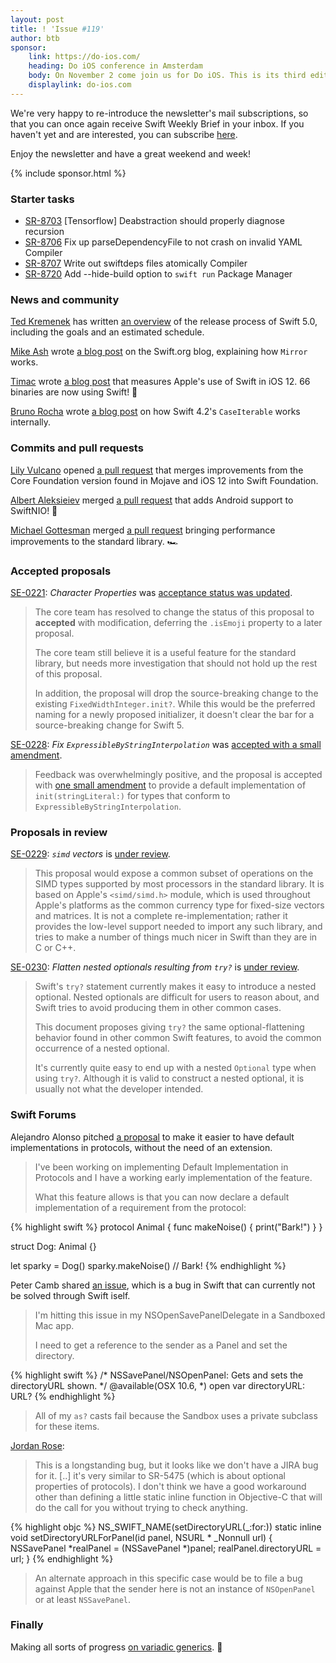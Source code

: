 ```yaml
---
layout: post
title: ! 'Issue #119'
author: btb
sponsor:
    link: https://do-ios.com/
    heading: Do iOS conference in Amsterdam
    body: On November 2 come join us for Do iOS. This is its third edition. Now fully owned and ran by the Dutch CocoaHeads Foundation. Come and join 130 fellow iOS developers for a day filled with content. Come and meet your fellow iOS developers.<br /><br />There is also a University Day available on November 1.<br /><br />More info and tickets on
    displaylink: do-ios.com
---
```


We're very happy to re-introduce the newsletter's mail subscriptions, so that you can once again receive Swift Weekly Brief in your inbox. If you haven't yet and are interested, you can subscribe [here](subscribe/).

Enjoy the newsletter and have a great weekend and week!

<!--excerpt-->

{% include sponsor.html %}

### Starter tasks

- [SR-8703](https://bugs.swift.org/browse/SR-8703) [Tensorflow] Deabstraction should properly diagnose recursion
- [SR-8706](https://bugs.swift.org/browse/SR-8706) Fix up parseDependencyFile to not crash on invalid YAML Compiler
- [SR-8707](https://bugs.swift.org/browse/SR-8707) Write out swiftdeps files atomically Compiler
- [SR-8720](https://bugs.swift.org/browse/SR-8720) Add --hide-build option to `swift run` Package Manager

### News and community

[Ted Kremenek](https://twitter.com/tkremenek) has written [an overview](https://swift.org/blog/5-0-release-process/) of the release process of Swift 5.0, including the goals and an estimated schedule.

[Mike Ash](https://twitter.com/mikeash) wrote [a blog post](https://swift.org/blog/how-mirror-works/) on the Swift.org blog, explaining how `Mirror` works.

[Timac](https://twitter.com/timacfr) wrote [a blog post](https://blog.timac.org/2018/0924-state-of-swift-ios12/) that measures Apple's use of Swift in iOS 12. 66 binaries are now using Swift! 🎉

[Bruno Rocha](https://twitter.com/rockthebruno) wrote [a blog post](https://swiftrocks.com/how-caseiterable-works-internally-in-swift.html) on how Swift 4.2's `CaseIterable` works internally.

### Commits and pull requests

[Lily Vulcano](https://twitter.com/millenomi) opened [a pull request](https://github.com/apple/swift-corelibs-foundation/pull/1708) that merges improvements from the Core Foundation version found in Mojave and iOS 12 into Swift Foundation.

[Albert Aleksieiev](https://twitter.com/albert_keyj) merged [a pull request](https://github.com/apple/swift-nio/pull/609) that adds Android support to SwiftNIO! 💪

[Michael Gottesman](https://twitter.com/gottesmang) merged [a pull request](https://github.com/apple/swift/pull/19690) bringing performance improvements to the standard library. 🏎

### Accepted proposals

[SE-0221](https://github.com/apple/swift-evolution/blob/master/proposals/0221-character-properties.md): *Character Properties* was [acceptance status was updated](https://forums.swift.org/t/accepted-with-modification-se-0221-character-properties/14944/3).

> The core team has resolved to change the status of this proposal to **accepted** with modification, deferring the `.isEmoji` property to a later proposal.
>
> The core team still believe it is a useful feature for the standard library, but needs more investigation that should not hold up the rest of this proposal.
>
> In addition, the proposal will drop the source-breaking change to the existing `FixedWidthInteger.init?`. While this would be the preferred naming for a newly proposed initializer, it doesn't clear the bar for a source-breaking change for Swift 5.

[SE-0228](https://github.com/apple/swift-evolution/blob/master/proposals/0228-fix-expressiblebystringinterpolation.md): *Fix `ExpressibleByStringInterpolation`* was [accepted with a small amendment](https://forums.swift.org/t/accepted-se-0228-fix-expressible-by-string-interpolation/16548).

> Feedback was overwhelmingly positive, and the proposal is accepted with [one small amendment](https://github.com/apple/swift-evolution/pull/909) to provide a default implementation of `init(stringLiteral:)` for types that conform to `ExpressibleByStringInterpolation`.

### Proposals in review

[SE-0229](https://github.com/apple/swift-evolution/blob/master/proposals/0229-simd.md): *`simd` vectors* is [under review](https://forums.swift.org/t/se-0229-simd-vectors/16518).

> This proposal would expose a common subset of operations on the SIMD types supported by most processors in the standard library. It is based on Apple's `<simd/simd.h>` module, which is used throughout Apple's platforms as the common currency type for fixed-size vectors and matrices. It is not a complete re-implementation; rather it provides the low-level support needed to import any such library, and tries to make a number of things much nicer in Swift than they are in C or C++.

[SE-0230](https://github.com/apple/swift-evolution/blob/master/proposals/0230-flatten-optional-try.md): *Flatten nested optionals resulting from `try?`* is [under review](https://forums.swift.org/t/se-0230-flatten-nested-optionals-resulting-from-try/16570).

> Swift's `try?` statement currently makes it easy to introduce a 
nested optional. Nested optionals are difficult for users to reason
about, and Swift tries to avoid producing them in other common cases.
>
> This document proposes giving `try?` the same optional-flattening
behavior found in other common Swift features, to avoid the common
occurrence of a nested optional.
>
> It's currently quite easy to end up with a nested `Optional` type when 
using `try?`. Although it is valid to construct a nested optional, it
is usually not what the developer intended.

### Swift Forums

Alejandro Alonso pitched [a proposal](https://forums.swift.org/t/default-implementation-in-protocols/15794) to make it easier to have default implementations in protocols, without the need of an extension.

> I've been working on implementing Default Implementation in Protocols and I have a working early implementation of the feature.
>
> What this feature allows is that you can now declare a default implementation of a requirement from the protocol:

{% highlight swift %}
protocol Animal {
  func makeNoise() {
    print("Bark!")
  }
}

struct Dog: Animal {}

let sparky = Dog()
sparky.makeNoise() // Bark!
{% endhighlight %}

Peter Camb shared [an issue](https://forums.swift.org/t/anyobject-parameter-cannot-assign-to-immutable-expression/16642), which is a bug in Swift that can currently not be solved through Swift iself.

> I'm hitting this issue in my NSOpenSavePanelDelegate in a Sandboxed Mac app.
>
> I need to get a reference to the sender as a Panel and set the directory.

{% highlight swift %}
/* NSSavePanel/NSOpenPanel: Gets and sets the directoryURL shown. */
@available(OSX 10.6, *)
open var directoryURL: URL?
{% endhighlight %}

> All of my `as?` casts fail because the Sandbox uses a private subclass for these items.

[Jordan Rose](https://twitter.com/UINT_MIN):

> This is a longstanding bug, but it looks like we don't have a JIRA bug for it. [..] it's very similar to SR-5475 (which is about optional properties of protocols). I don't think we have a good workaround other than defining a little static inline function in Objective-C that will do the call for you without trying to check anything.

{% highlight objc %}
NS_SWIFT_NAME(setDirectoryURL(_:for:))
static inline void setDirectoryURLForPanel(id panel, NSURL * _Nonnull url) {
  NSSavePanel *realPanel = (NSSavePanel *)panel;
  realPanel.directoryURL = url;
}
{% endhighlight %}

> An alternate approach in this specific case would be to file a bug against Apple that the sender here is not an instance of `NSOpenPanel` or at least `NSSavePanel`.

### Finally

Making all sorts of progress [on variadic generics](https://twitter.com/clattner_llvm/status/1044802613345218563). 🦄
